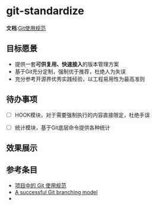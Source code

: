 # git-standardize
<!-- START doctoc -->
<!-- END doctoc -->

**文档**:[Git使用规范](./git-standardization.adoc)


## 目标愿景
* 提供一套**可供复用、快速接入**的版本管理方案
* 基于Git充分定制，强制优于推荐，杜绝人为失误
* 充分参考开源界优秀实践经验，以工程易用性为最高准则

## 待办事项
- [ ] HOOK模块，对于需要强制执行的内容直接限定，杜绝手误
- [ ] 统计模块，基于Git底层命令提供各种统计


## 效果展示

## 参考条目
* [项目中的 Git 使用规范](https://jaeger.itscoder.com/dev/2018/09/12/using-git-in-project.html)
* [A successful Git branching model](https://nvie.com/posts/a-successful-git-branching-model/)
* []()
